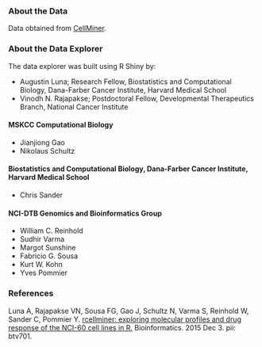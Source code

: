 ### About the Data
Data obtained from [CellMiner](http://discover.nci.nih.gov/cellminer/). 

### About the Data Explorer
The data explorer was built using R Shiny by:

* Augustin Luna; Research Fellow, Biostatistics and Computational Biology, Dana-Farber Cancer Institute, Harvard Medical School
* Vinodh N. Rajapakse; Postdoctoral Fellow, Developmental Therapeutics Branch, National Cancer Institute

#### MSKCC Computational Biology
* Jianjiong Gao
* Nikolaus Schultz

#### Biostatistics and Computational Biology, Dana-Farber Cancer Institute, Harvard Medical School
* Chris Sander

#### NCI-DTB Genomics and Bioinformatics Group
* William C. Reinhold
* Sudhir Varma
* Margot Sunshine
* Fabricio G. Sousa
* Kurt W. Kohn
* Yves Pommier

### References
Luna A, Rajapakse VN, Sousa FG, Gao J, Schultz N, Varma S, Reinhold W, Sander C, Pommier Y. [rcellminer: exploring molecular profiles and drug response of the NCI-60 cell lines in R.](https://www.ncbi.nlm.nih.gov/pubmed/26635141) Bioinformatics. 2015 Dec 3. pii: btv701.

